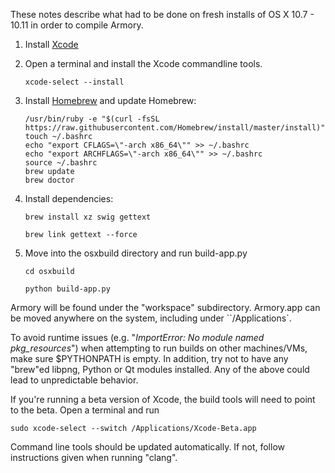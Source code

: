 These notes describe what had to be done on fresh installs of OS X 10.7 - 10.11 in order to compile Armory.

 1. Install [Xcode](https://itunes.apple.com/us/app/xcode/id497799835)

 2. Open a terminal and install the Xcode commandline tools.

    `xcode-select --install`

 3. Install [Homebrew](http://brew.sh) and update Homebrew:

        /usr/bin/ruby -e "$(curl -fsSL https://raw.githubusercontent.com/Homebrew/install/master/install)"
        touch ~/.bashrc
        echo "export CFLAGS=\"-arch x86_64\"" >> ~/.bashrc
        echo "export ARCHFLAGS=\"-arch x86_64\"" >> ~/.bashrc
        source ~/.bashrc
        brew update
        brew doctor

 4. Install dependencies:

    `brew install xz swig gettext`

    `brew link gettext --force`

 5. Move into the osxbuild directory and run build-app.py

    `cd osxbuild`

    `python build-app.py`

Armory will be found under the "workspace" subdirectory.
Armory.app can be moved anywhere on the system, including under ``/Applications`.

To avoid runtime issues (e.g. "*ImportError: No module named pkg_resources*") when attempting to run builds on other machines/VMs, make sure $PYTHONPATH is empty. In addition, try not to have any "brew"ed libpng, Python or Qt modules installed. Any of the above could lead to unpredictable behavior.

If you're running a beta version of Xcode, the build tools will need to point to the beta.
Open a terminal and run

`sudo xcode-select --switch /Applications/Xcode-Beta.app`

Command line tools should be updated automatically. If not, follow instructions given when running "clang".
